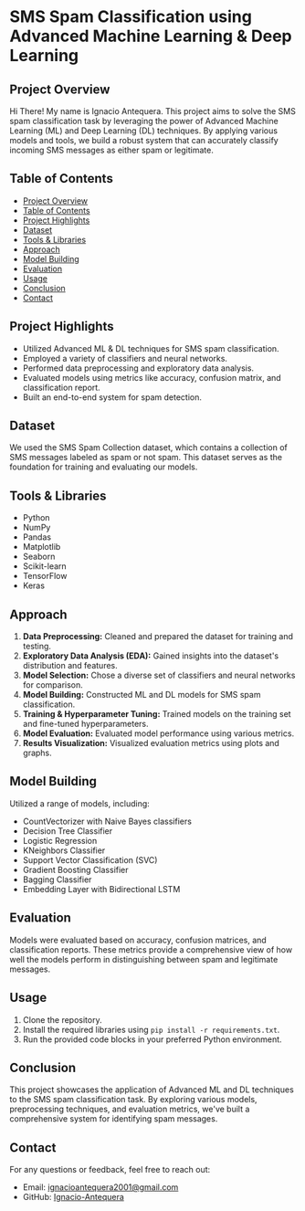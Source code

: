 # SMS Spam Classification using Advanced Machine Learning & Deep Learning

## Project Overview

Hi There! My name is Ignacio Antequera. This project aims to solve the SMS spam classification task by leveraging the power of Advanced Machine Learning (ML) and Deep Learning (DL) techniques. By applying various models and tools, we build a robust system that can accurately classify incoming SMS messages as either spam or legitimate.

## Table of Contents

- [Project Overview](#project-overview)
- [Table of Contents](#table-of-contents)
- [Project Highlights](#project-highlights)
- [Dataset](#dataset)
- [Tools & Libraries](#tools--libraries)
- [Approach](#approach)
- [Model Building](#model-building)
- [Evaluation](#evaluation)
- [Usage](#usage)
- [Conclusion](#conclusion)
- [Contact](#contact)

## Project Highlights

- Utilized Advanced ML & DL techniques for SMS spam classification.
- Employed a variety of classifiers and neural networks.
- Performed data preprocessing and exploratory data analysis.
- Evaluated models using metrics like accuracy, confusion matrix, and classification report.
- Built an end-to-end system for spam detection.

## Dataset

We used the SMS Spam Collection dataset, which contains a collection of SMS messages labeled as spam or not spam. This dataset serves as the foundation for training and evaluating our models.

## Tools & Libraries

- Python
- NumPy
- Pandas
- Matplotlib
- Seaborn
- Scikit-learn
- TensorFlow
- Keras

## Approach

1. **Data Preprocessing:** Cleaned and prepared the dataset for training and testing.
2. **Exploratory Data Analysis (EDA):** Gained insights into the dataset's distribution and features.
3. **Model Selection:** Chose a diverse set of classifiers and neural networks for comparison.
4. **Model Building:** Constructed ML and DL models for SMS spam classification.
5. **Training & Hyperparameter Tuning:** Trained models on the training set and fine-tuned hyperparameters.
6. **Model Evaluation:** Evaluated model performance using various metrics.
7. **Results Visualization:** Visualized evaluation metrics using plots and graphs.

## Model Building

Utilized a range of models, including:
- CountVectorizer with Naive Bayes classifiers
- Decision Tree Classifier
- Logistic Regression
- KNeighbors Classifier
- Support Vector Classification (SVC)
- Gradient Boosting Classifier
- Bagging Classifier
- Embedding Layer with Bidirectional LSTM

## Evaluation

Models were evaluated based on accuracy, confusion matrices, and classification reports. These metrics provide a comprehensive view of how well the models perform in distinguishing between spam and legitimate messages.

## Usage

1. Clone the repository.
2. Install the required libraries using `pip install -r requirements.txt`.
3. Run the provided code blocks in your preferred Python environment.

## Conclusion

This project showcases the application of Advanced ML and DL techniques to the SMS spam classification task. By exploring various models, preprocessing techniques, and evaluation metrics, we've built a comprehensive system for identifying spam messages.

## Contact

For any questions or feedback, feel free to reach out:
- Email: ignacioantequera2001@gmail.com
- GitHub: [Ignacio-Antequera](https://github.com/Ignacio-Antequera)
